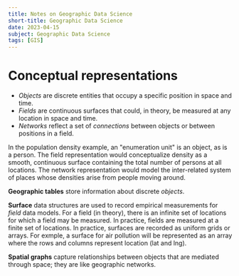 ```yaml
---
title: Notes on Geographic Data Science
short-title: Geographic Data Science
date: 2023-04-15
subject: Geographic Data Science
tags: [GIS]
---
```


# Conceptual representations
- *Objects* are discrete entities that occupy a specific position in space and time.
- *Fields* are continuous surfaces that could, in theory, be measured at any location in space and time.
- *Networks* reflect a set of *connections* between objects or between positions in a field.

In the population density example, an "enumeration unit" is an object, as is a person. The field representation would conceptualize density as a smooth, continuous surface containing the total number of persons at all locations. The network representation would model the inter-related system of places whose densities arise from people moving around.

**Geographic tables** store information about discrete *objects*.

**Surface** data structures are used to record empirical measurements for *field* data models. For a field (in theory), there is an infinite set of locations for which a field may be measured. In practice, fields are measured at a finite set of locations. In practice, surfaces are recorded as uniform grids or arrays. For exmple, a surface for air pollution will be represented as an array where the rows and columns represent location (lat and lng).

**Spatial graphs** capture relationships between objects that are mediated through space; they are like geographic networks.

